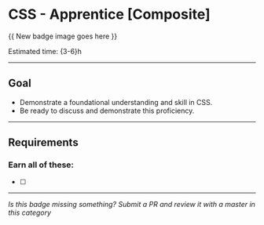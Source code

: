 # CSS - Apprentice [Composite]

{{ New badge image goes here }}
<!-- TODO: design new V2 CSS badge before this releases -->

Estimated time: {3-6}h

-----


## Goal
- Demonstrate a foundational understanding and skill in CSS.
- Be ready to discuss and demonstrate this proficiency.


-----


## Requirements

### Earn all of these:

- [ ] 


-----

  *Is this badge missing something? Submit a PR and review it with a master in this category*
